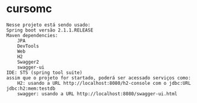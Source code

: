 # cursomc
	Nesse projeto está sendo usado:
	Spring boot versão 2.1.1.RELEASE
	Maven dependencies:
		JPA
		DevTools
		Web
		H2
		Swagger2
		swagger-ui
	IDE: STS (spring tool suite)
	assim que o projeto for startado, poderá ser acessado serviços como:
		H2: usando a URL http://localhost:8080/h2-console com o jdbc:URL jdbc:h2:mem:testdb
		swagger: usando a URL http://localhost:8080/swagger-ui.html